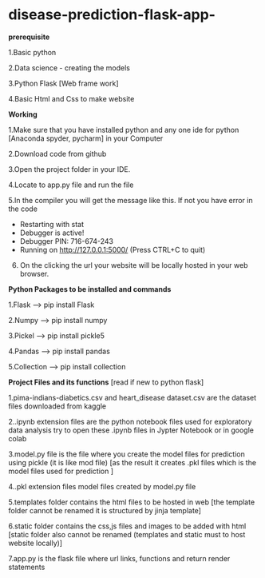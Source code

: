 # disease-prediction-flask-app-

**prerequisite**

1.Basic python 

2.Data science - creating the models

3.Python Flask [Web frame work]

4.Basic Html and Css to make website


**Working**

1.Make sure that you have installed python and any one ide for python [Anaconda spyder, pycharm] in your Computer

2.Download code from github

3.Open the project folder in your IDE.

4.Locate to app.py file and run the file 

5.In the compiler you will get the message like this. If not you have error in the code 

 * Restarting with stat
 * Debugger is active!
 * Debugger PIN: 716-674-243
 * Running on http://127.0.0.1:5000/ (Press CTRL+C to quit)
 
6. On the clicking the url your website will be locally hosted in your web browser.


**Python Packages to be installed and commands**

1.Flask --> pip install Flask

2.Numpy -->  pip install numpy

3.Pickel -->  pip install pickle5

4.Pandas -->  pip install pandas

5.Collection -->  pip install collection




**Project Files and its functions** [read if new to python flask]

1.pima-indians-diabetics.csv and heart_disease dataset.csv are the dataset files downloaded from kaggle

2..ipynb extension files are the python notebook files used for exploratory data analysis try to open these .ipynb files in Jypter Notebook or in google colab

3.model.py file is the file where you create the model files for prediction using pickle (it is like mod file) [as the result it creates .pkl files which is the model files used for prediction ]

4..pkl extension files model files created by model.py file

5.templates folder contains the html files to be hosted in web [the template folder cannot be renamed it is structured by jinja template]

6.static folder contains the css,js files and images to be added with html [static folder also cannot be renamed (templates and static must to host website locally)] 

7.app.py is the flask file where url links, functions and return render statements


 

